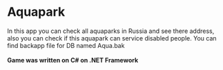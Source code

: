 # Aquapark
In this app you can check all aquaparks in Russia and see there address, also you can check if this aquapark can service disabled people.
You can find backapp file for DB named Aqua.bak
<br></br>
<b>Game was written on C# on .NET Framework</b>
